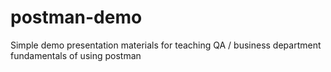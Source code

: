 # postman-demo
Simple demo presentation materials for teaching QA / business department fundamentals of using postman
